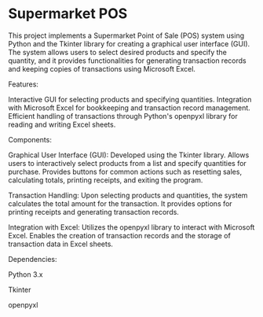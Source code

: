 # Supermarket POS
This project implements a Supermarket Point of Sale (POS) system using Python and the Tkinter library for creating a graphical user interface (GUI). The system allows users to select desired products and specify the quantity, and it provides functionalities for generating transaction records and keeping copies of transactions using Microsoft Excel.

Features:

Interactive GUI for selecting products and specifying quantities.
Integration with Microsoft Excel for bookkeeping and transaction record management.
Efficient handling of transactions through Python's openpyxl library for reading and writing Excel sheets.

Components:

Graphical User Interface (GUI):
Developed using the Tkinter library.
Allows users to interactively select products from a list and specify quantities for purchase.
Provides buttons for common actions such as resetting sales, calculating totals, printing receipts, and exiting the program.

Transaction Handling:
Upon selecting products and quantities, the system calculates the total amount for the transaction.
It provides options for printing receipts and generating transaction records.

Integration with Excel:
Utilizes the openpyxl library to interact with Microsoft Excel.
Enables the creation of transaction records and the storage of transaction data in Excel sheets.

Dependencies:

Python 3.x

Tkinter

openpyxl
